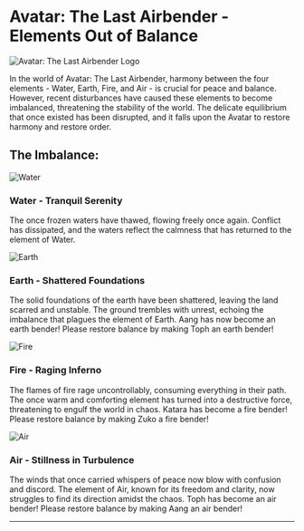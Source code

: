 # Avatar: The Last Airbender - Elements Out of Balance

![Avatar: The Last Airbender Logo](pics/avatar-logo.png)

In the world of Avatar: The Last Airbender, harmony between the four elements - Water, Earth, Fire, and Air - is crucial for peace and balance. However, recent disturbances have caused these elements to become imbalanced, threatening the stability of the world. The delicate equilibrium that once existed has been disrupted, and it falls upon the Avatar to restore harmony and restore order.

## The Imbalance:

![Water](pics/katara/katara-waterbender.webp)
### Water - Tranquil Serenity
The once frozen waters have thawed, flowing freely once again. Conflict has dissipated, and the waters reflect the calmness that has returned to the element of Water.

![Earth](pics/aang/aang-earthbender.png)
### Earth - Shattered Foundations
The solid foundations of the earth have been shattered, leaving the land scarred and unstable. The ground trembles with unrest, echoing the imbalance that plagues the element of Earth. Aang has now become an earth bender! Please restore balance by making Toph an earth bender!

![Fire](pics/katara/katara-firebender.png)
### Fire - Raging Inferno
The flames of fire rage uncontrollably, consuming everything in their path. The once warm and comforting element has turned into a destructive force, threatening to engulf the world in chaos. Katara has become a fire bender! Please restore balance by making Zuko a fire bender!

![Air](pics/toph/toph-airbender.png)
### Air - Stillness in Turbulence
The winds that once carried whispers of peace now blow with confusion and discord. The element of Air, known for its freedom and clarity, now struggles to find its direction amidst the chaos. Toph has become an air bender! Please restore balance by making Aang an air bender!

-------------------
